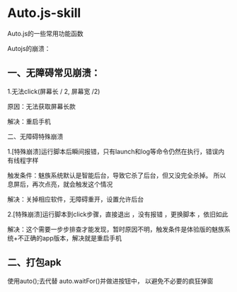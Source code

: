 # Auto.js-skill
Auto.js的一些常用功能函数

Autojs的崩溃：

## 一、无障碍常见崩溃：

1.无法click(屏幕长 / 2, 屏幕宽 /2)

原因：无法获取屏幕长款

解决：重启手机

二、无障碍特殊崩溃

1.[特殊崩溃]运行脚本后瞬间报错，只有launch和log等命令仍然在执行，错误内有线程字样 

触发条件：魅族系统默认是智能后台，导致它杀了后台，但又没完全杀掉。 所以息屏后，再次点亮，就会触发这个情况

解决：关掉相应软件，无障碍重开，设置允许后台

2.[特殊崩溃]运行脚本到click步骤，直接退出 ，没有报错 ，更换脚本 ，依旧如此

解决：这个需要一步步排查才能发现，暂时原因不明，触发条件是体验版的魅族系统+不正确的app版本，解决就是重启手机

## 二、打包apk

使用auto();去代替 auto.waitFor()并做进按钮中， 以避免不必要的疯狂弹窗
